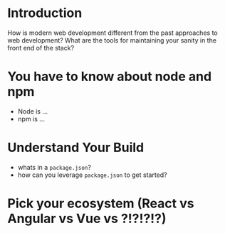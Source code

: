 # Introduction 
How is modern web development different from the past approaches to web development?
What are the tools for maintaining your sanity in the front end of the stack? 
# You have to know about node and npm
- Node is ...
- npm is ...
# Understand Your Build
- whats in a `package.json`?
- how can you leverage `package.json` to get started? 
# Pick your ecosystem (React vs Angular vs Vue vs ?!?!?!?)

